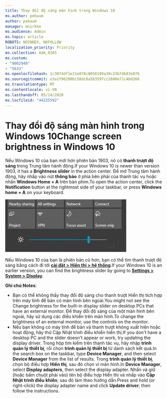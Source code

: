 ```yaml
---
title: Thay đổi độ sáng màn hình trong Windows 10
ms.author: pebaum
author: pebaum
manager: mnirkhe
ms.audience: Admin
ms.topic: article
ROBOTS: NOINDEX, NOFOLLOW
localization_priority: Priority
ms.collection: Adm_O365
ms.custom:
- "9002940"
- "5633"
ms.openlocfilehash: 1c3074df1e21e078c0058109a39c23b74b83e876
ms.sourcegitcommit: e3a1f96200bc58dc8a5b3597cc2600e71c4bd266
ms.translationtype: MT
ms.contentlocale: vi-VN
ms.lasthandoff: 05/14/2020
ms.locfileid: "44225592"
---
```

# <a name="change-screen-brightness-in-windows-10"></a><span data-ttu-id="46595-102">Thay đổi độ sáng màn hình trong Windows 10</span><span class="sxs-lookup"><span data-stu-id="46595-102">Change screen brightness in Windows 10</span></span>

<span data-ttu-id="46595-103">Nếu Windows 10 của bạn mới hơn phiên bản 1903, nó có **thanh trượt độ sáng** trong Trung tâm hành động.</span><span class="sxs-lookup"><span data-stu-id="46595-103">If your Windows 10 is newer than version 1903, it has a **Brightness slider** in the action center.</span></span> <span data-ttu-id="46595-104">Để mở Trung tâm hành động, hãy nhấp vào nút **thông báo** ở phía bên phải của thanh tác vụ hoặc nhấn **Windows Home + A** trên bàn phím.</span><span class="sxs-lookup"><span data-stu-id="46595-104">To open the action center, click the **Notification** button at the rightmost side of your taskbar, or press **Windows home + A** on your keyboard.</span></span>

![Thanh trượt độ sáng](media/brightness-slider.png)

<span data-ttu-id="46595-106">Nếu Windows 10 của bạn là phiên bản cũ hơn, bạn có thể tìm thanh trượt độ sáng bằng cách đi tới **[cài đặt > Hiển thị > hệ thống](ms-settings:display?activationSource=GetHelp)**.</span><span class="sxs-lookup"><span data-stu-id="46595-106">If your Windows 10 is an earlier version, you can find the brightness slider by going to **[Settings > System > Display](ms-settings:display?activationSource=GetHelp)**.</span></span>

<span data-ttu-id="46595-107">**Ghi chú**:</span><span class="sxs-lookup"><span data-stu-id="46595-107">**Notes**:</span></span>

- <span data-ttu-id="46595-108">Bạn có thể không thấy thay đổi độ sáng cho thanh trượt Hiển thị tích hợp trên máy tính để bàn có màn hình bên ngoài.</span><span class="sxs-lookup"><span data-stu-id="46595-108">You might not see the Change brightness for the built-in display slider on desktop PCs that have an external monitor.</span></span> <span data-ttu-id="46595-109">Để thay đổi độ sáng của một màn hình bên ngoài, hãy sử dụng các điều khiển trên màn hình.</span><span class="sxs-lookup"><span data-stu-id="46595-109">To change the brightness of an external monitor, use the controls on the monitor.</span></span>
- <span data-ttu-id="46595-110">Nếu bạn không có máy tính để bàn và thanh trượt không xuất hiện hoặc hoạt động, hãy thử Cập Nhật trình điều khiển hiển thị.</span><span class="sxs-lookup"><span data-stu-id="46595-110">If you don't have a desktop PC and the slider doesn't appear or work, try updating the display driver.</span></span> <span data-ttu-id="46595-111">Trong hộp tìm kiếm trên thanh tác vụ, hãy nhập **trình quản lý thiết bị**, rồi chọn **trình quản lý thiết bị** từ danh sách kết quả.</span><span class="sxs-lookup"><span data-stu-id="46595-111">In the search box on the taskbar, type **Device Manager**, and then select **Device Manager** from the list of results.</span></span> <span data-ttu-id="46595-112">Trong **trình quản lý thiết bị**, chọn bộ điều hợp **Hiển thị**, sau đó chọn vỉ màn hình.</span><span class="sxs-lookup"><span data-stu-id="46595-112">In **Device Manager**, select **Display adapters**, then select the display adapter.</span></span> <span data-ttu-id="46595-113">Nhấn và giữ (hoặc bấm chuột phải vào) tên bộ điều hợp Hiển thị và nhấp vào **Cập Nhật trình điều khiển**; sau đó làm theo hướng dẫn.</span><span class="sxs-lookup"><span data-stu-id="46595-113">Press and hold (or right-click) the display adapter name and click **Update driver**; then follow the instructions.</span></span>
